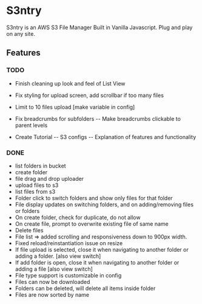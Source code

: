 # S3ntry
S3ntry is an AWS S3 File Manager Built in Vanilla Javascript. Plug and play on any site. 

## Features

### TODO        
   - Finish cleaning up look and feel of List View
   - Fix styling for upload screen, add scrollbar if too many files
   - Limit to 10 files upload [make variable in config]
   - Fix breadcrumbs for subfolders
   -- Make breadcrumbs clickable to parent levels
   
   - Create Tutorial
   -- S3 configs
   -- Explanation of features and functionality

### DONE
   - list folders in bucket
   - create folder
   - file drag and drop uploader
   - upload files to s3
   - list files from s3
   - Folder click to switch folders and show only files for that folder
   - File display updates on switching folders, and on adding/removing files or folders
   - On create folder, check for duplicate, do not allow
   - On create file, prompt to overwrite existing file of same name
   - Delete files
   - File list => added scrolling and responsiveness down to 900px width.
   - Fixed reload/reinstantiation issue on resize
   - If file upload is selected, close it when navigating to another folder or adding a folder. [also view switch]
   - If add folder is open, close it when navigating to another folder or adding a file [also view switch]
   - File type support is customizable in config
   - Files can now be downloaded
   - Folders can be deleted, will delete all items inside folder
   - Files are now sorted by name    

       
          
